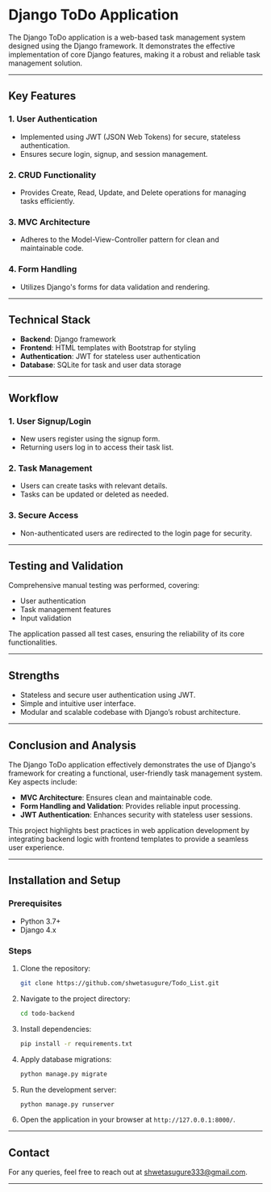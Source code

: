 # Django ToDo Application

The Django ToDo application is a web-based task management system designed using the Django framework. It demonstrates the effective implementation of core Django features, making it a robust and reliable task management solution.

---

## Key Features

### 1. User Authentication
- Implemented using JWT (JSON Web Tokens) for secure, stateless authentication.
- Ensures secure login, signup, and session management.

### 2. CRUD Functionality
- Provides Create, Read, Update, and Delete operations for managing tasks efficiently.

### 3. MVC Architecture
- Adheres to the Model-View-Controller pattern for clean and maintainable code.

### 4. Form Handling
- Utilizes Django's forms for data validation and rendering.

---

## Technical Stack

- **Backend**: Django framework
- **Frontend**: HTML templates with Bootstrap for styling
- **Authentication**: JWT for stateless user authentication
- **Database**: SQLite for task and user data storage

---

## Workflow

### 1. User Signup/Login
- New users register using the signup form.
- Returning users log in to access their task list.

### 2. Task Management
- Users can create tasks with relevant details.
- Tasks can be updated or deleted as needed.

### 3. Secure Access
- Non-authenticated users are redirected to the login page for security.

---

## Testing and Validation

Comprehensive manual testing was performed, covering:
- User authentication
- Task management features
- Input validation

The application passed all test cases, ensuring the reliability of its core functionalities.

---

## Strengths

- Stateless and secure user authentication using JWT.
- Simple and intuitive user interface.
- Modular and scalable codebase with Django’s robust architecture.

---

## Conclusion and Analysis

The Django ToDo application effectively demonstrates the use of Django's framework for creating a functional, user-friendly task management system. Key aspects include:

- **MVC Architecture**: Ensures clean and maintainable code.
- **Form Handling and Validation**: Provides reliable input processing.
- **JWT Authentication**: Enhances security with stateless user sessions.

This project highlights best practices in web application development by integrating backend logic with frontend templates to provide a seamless user experience.

---

## Installation and Setup

### Prerequisites
- Python 3.7+
- Django 4.x

### Steps
1. Clone the repository:
   ```bash
   git clone https://github.com/shwetasugure/Todo_List.git
   ```

2. Navigate to the project directory:
   ```bash
   cd todo-backend
   ```

3. Install dependencies:
   ```bash
   pip install -r requirements.txt
   ```

4. Apply database migrations:
   ```bash
   python manage.py migrate
   ```

5. Run the development server:
   ```bash
   python manage.py runserver
   ```

6. Open the application in your browser at `http://127.0.0.1:8000/`.

---
## Contact
For any queries, feel free to reach out at [shwetasugure333@gmail.com](mailto:shwetasugure333@gmail.com).

---
